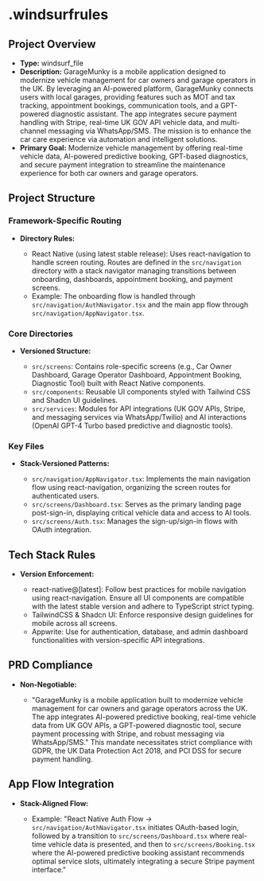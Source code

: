 # .windsurfrules

## Project Overview

*   **Type:** windsurf_file
*   **Description:** GarageMunky is a mobile application designed to modernize vehicle management for car owners and garage operators in the UK. By leveraging an AI-powered platform, GarageMunky connects users with local garages, providing features such as MOT and tax tracking, appointment bookings, communication tools, and a GPT-powered diagnostic assistant. The app integrates secure payment handling with Stripe, real-time UK GOV API vehicle data, and multi-channel messaging via WhatsApp/SMS. The mission is to enhance the car care experience via automation and intelligent solutions.
*   **Primary Goal:** Modernize vehicle management by offering real-time vehicle data, AI-powered predictive booking, GPT-based diagnostics, and secure payment integration to streamline the maintenance experience for both car owners and garage operators.

## Project Structure

### Framework-Specific Routing

*   **Directory Rules:**

    *   React Native (using latest stable release): Uses react-navigation to handle screen routing. Routes are defined in the `src/navigation` directory with a stack navigator managing transitions between onboarding, dashboards, appointment booking, and payment screens.
    *   Example: The onboarding flow is handled through `src/navigation/AuthNavigator.tsx` and the main app flow through `src/navigation/AppNavigator.tsx`.

### Core Directories

*   **Versioned Structure:**

    *   `src/screens`: Contains role-specific screens (e.g., Car Owner Dashboard, Garage Operator Dashboard, Appointment Booking, Diagnostic Tool) built with React Native components.
    *   `src/components`: Reusable UI components styled with Tailwind CSS and Shadcn UI guidelines.
    *   `src/services`: Modules for API integrations (UK GOV APIs, Stripe, and messaging services via WhatsApp/Twilio) and AI interactions (OpenAI GPT-4 Turbo based predictive and diagnostic tools).

### Key Files

*   **Stack-Versioned Patterns:**

    *   `src/navigation/AppNavigator.tsx`: Implements the main navigation flow using react-navigation, organizing the screen routes for authenticated users.
    *   `src/screens/Dashboard.tsx`: Serves as the primary landing page post-sign-in, displaying critical vehicle data and access to AI tools.
    *   `src/screens/Auth.tsx`: Manages the sign-up/sign-in flows with OAuth integration.

## Tech Stack Rules

*   **Version Enforcement:**

    *   react-native@[latest]: Follow best practices for mobile navigation using react-navigation. Ensure all UI components are compatible with the latest stable version and adhere to TypeScript strict typing.
    *   TailwindCSS & Shadcn UI: Enforce responsive design guidelines for mobile across all screens.
    *   Appwrite: Use for authentication, database, and admin dashboard functionalities with version-specific API integrations.

## PRD Compliance

*   **Non-Negotiable:**

    *   "GarageMunky is a mobile application built to modernize vehicle management for car owners and garage operators across the UK. The app integrates AI-powered predictive booking, real-time vehicle data from UK GOV APIs, a GPT-powered diagnostic tool, secure payment processing with Stripe, and robust messaging via WhatsApp/SMS." This mandate necessitates strict compliance with GDPR, the UK Data Protection Act 2018, and PCI DSS for secure payment handling.

## App Flow Integration

*   **Stack-Aligned Flow:**

    *   Example: "React Native Auth Flow → `src/navigation/AuthNavigator.tsx` initiates OAuth-based login, followed by a transition to `src/screens/Dashboard.tsx` where real-time vehicle data is presented, and then to `src/screens/Booking.tsx` where the AI-powered predictive booking assistant recommends optimal service slots, ultimately integrating a secure Stripe payment interface."
